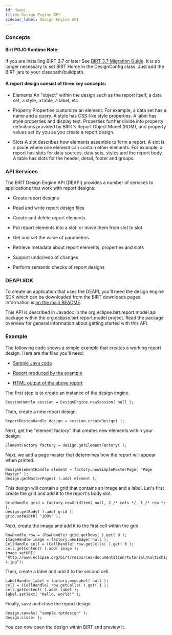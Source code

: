 ```yaml
---
id: deapi
title: Design Engine API
sidebar_label: Design Engine API
---
```


### Concepts

#### Birt POJO Runtime Note:

If you are installing BIRT 3.7 or later See [BIRT 3.7 Migration Guide](http://wiki.eclipse.org/Birt_3.7_Migration_Guide).
It is no longer necessary to set BIRT Home in the DesignConfig class. Just add the BIRT jars to your classpath/buildpath.

#### A report design consist of three key concepts:

* Elements
An "object" within the design such as the report itself, a data set, a style, a table, a label, etc.

* Property
Properties customize an element. For example, a data set has a name and a query. A style has CSS-like style properties. A label has style properties and display text. Properties further divide into property definitions provided by BIRT's Report Object Model (ROM), and property values set by you as you create a report design.

* Slots
A slot describes how elements assemble to form a report. A slot is a place where one element can contain other elements. For example, a report has slots for data sources, data sets, styles and the report body. A table has slots for the header, detail, footer and groups.

### API Services

The BIRT Design Engine API (DEAPI) provides a number of services to applications that work with report designs:

*    Create report designs

*    Read and write report design files

*    Create and delete report elements

*    Put report elements into a slot, or move them from slot to slot

*    Get and set the value of parameters

*    Retrieve metadata about report elements, properties and slots

*    Support undo/redo of changes

*    Perform semantic checks of report designs

### DEAPI SDK

To create an application that uses the DEAPI, you'll need the design engine SDK which can be downloaded from the BIRT downloads pages. Information is [on the main README](https://github.com/eclipse/birt/blob/master/README.md).

This API is described in Javadoc in the org.eclipse.birt.report.model.api package within the org.eclipse.birt.report.model project. Read the package overview for general information about getting started with this API.

### Example

The following code shows a simple example that creates a working report design. Here are the files you'll need:

*    [Sample Java code](res/DeDemo.java)

*    [Report produced by the example](res/sample.rptdesign)

*    [HTML output of the above report](res/sample.html  )

The first step is to create an instance of the design engine.

    SessionHandle session = DesignEngine.newSession( null ); 

Then, create a new report design.

    ReportDesignHandle design = session.createDesign( ); 

Next, get the "element factory" that creates new elements within your design:

    ElementFactory factory = design.getElementFactory( ); 

Next, we add a page master that determines how the report will appear when printed:

    DesignElementHandle element = factory.newSimpleMasterPage( "Page Master" );
    design.getMasterPages( ).add( element ); 

This design will contain a grid that contains an image and a label. Let's first create the grid and add it to the report's body slot.

    GridHandle grid = factory.newGridItem( null, 2 /* cols */, 1 /* row */ );
    design.getBody( ).add( grid );
    grid.setWidth( "100%" ); 

Next, create the image and add it to the first cell within the grid.

    RowHandle row = (RowHandle) grid.getRows( ).get( 0 );
    ImageHandle image = factory.newImage( null );
    CellHandle cell = (CellHandle) row.getCells( ).get( 0 );
    cell.getContent( ).add( image );
    image.setURI( "http://www.eclipse.org/birt/resources/documentation/tutorial/multichip-4.jpg"); 

Then, create a label and add it to the second cell.

    LabelHandle label = factory.newLabel( null );
    cell = (CellHandle) row.getCells( ).get( 1 );
    cell.getContent( ).add( label );
    label.setText( "Hello, world!" );

Finally, save and close the report design.

    design.saveAs( "sample.rptdesign" );
    design.close( ); 

You can now open the design within BIRT and preview it.
